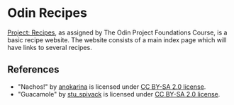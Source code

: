 # Odin Recipes

<a href="https://www.theodinproject.com/lessons/foundations-recipes">Project: Recipes</a>, as assigned by The Odin Project Foundations Course, is a basic recipe website. The website consists of a main index page which will have links to several recipes.

## References

- "Nachos!" by <a href="https://www.flickr.com/photos/anokarina/">anokarina</a> is licensed under <a href="https://creativecommons.org/licenses/by-sa/2.0/">CC BY-SA 2.0 license</a>.
- "Guacamole" by <a href="https://www.flickr.com/photos/stuart_spivack/">stu_spivack</a> is licensed under <a href="https://creativecommons.org/licenses/by-sa/2.0/">CC BY-SA 2.0 license</a>.

